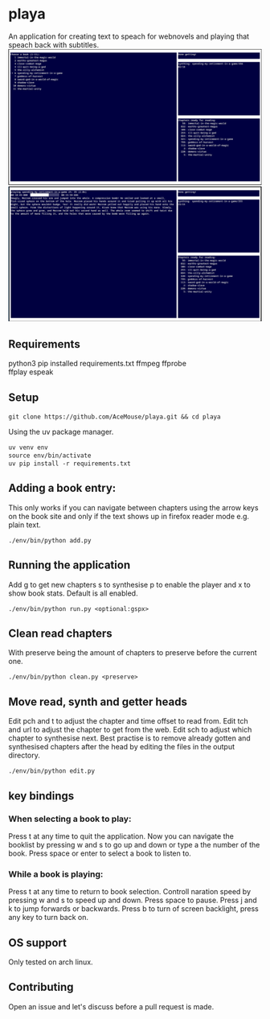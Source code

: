 # playa
An application for creating text to speach for webnovels and playing that speach back with subtitles.
![book menu](demo1.png)
![playing](demo2.png)

## Requirements
python3
pip installed requirements.txt 
ffmpeg
ffprobe  
ffplay
espeak 
## Setup
```
git clone https://github.com/AceMouse/playa.git && cd playa
```
Using the uv package manager. 
```
uv venv env
source env/bin/activate
uv pip install -r requirements.txt
```
## Adding a book entry:
This only works if you can navigate between chapters using the arrow keys on the book site and only if the text shows up in firefox reader mode e.g. plain text.
```
./env/bin/python add.py 
```

## Running the application 
Add g to get new chapters s to synthesise p to enable the player and x to show book stats. 
Default is all enabled.
```
./env/bin/python run.py <optional:gspx> 
```

## Clean read chapters
With preserve being the amount of chapters to preserve before the current one. 
```
./env/bin/python clean.py <preserve> 
```
## Move read, synth and getter heads
Edit pch and t to adjust the chapter and time offset to read from.
Edit tch and url to adjust the chapter to get from the web. 
Edit sch to adjust which chapter to synthesise next. 
Best practise is to remove already gotten and synthesised chapters after the head by editing the files in the output directory. 

```
./env/bin/python edit.py
```

## key bindings
### When selecting a book to play:
Press t at any time to quit the application.
Now you can navigate the booklist by pressing w and s to go up and down or type a the number of the book. 
Press space or enter to select a book to listen to.

### While a book is playing:
Press t at any time to return to book selection.
Controll naration speed by pressing w and s to speed up and down. 
Press space to pause.
Press j and k to jump forwards or backwards. 
Press b to turn of screen backlight, press any key to turn back on.

## OS support
Only tested on arch linux. 

## Contributing
Open an issue and let's discuss before a pull request is made. 
